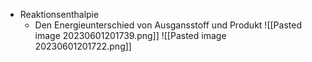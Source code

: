 - Reaktionsenthalpie
	- Den Energieunterschied von Ausgansstoff und Produkt
![[Pasted image 20230601201739.png]] ![[Pasted image 20230601201722.png]]